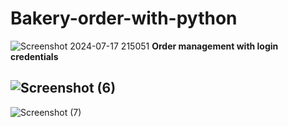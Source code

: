 # Bakery-order-with-python
![Screenshot 2024-07-17 215051](https://github.com/user-attachments/assets/4aa8b062-c008-45a9-9a7d-54d17b471741)
**Order management with login credentials**

![Screenshot (6)](https://github.com/user-attachments/assets/6896e9fb-bb10-4089-995e-8bc830a6f63c)
-------------------------------------------------------------------------------------------
![Screenshot (7)](https://github.com/user-attachments/assets/596c8da9-d348-4f4c-b007-5d39c81e0fc8)
